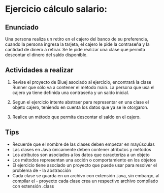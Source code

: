 # Ejercicio cálculo salario:

## Enunciado
Una persona realiza un retiro en el cajero del banco de su preferencia, 
cuando la persona ingresa la tarjeta, el cajero le pide la contraseña y la cantidad
de dinero a retirar. Se le pide realizar una clase que permita descontar el dinero del
saldo disponible.

## Actividades a realizar

1.  Revise el proyecto de Bluej asociado al ejercicio, encontrará la clase Runner que sólo va a contener el método main. La persona que usa el cajero ya tiene definida 
una contraseña y un saldo inicial.

2. Segun el ejercicio intente abstraer para representar en una clase el objeto cajero, teniendo en cuenta los datos que ya se le otorgaron.
3. Realice un método que permita descontar el saldo en el cajero.

## Tips
- Recuerde que el nombre de las clases deben empezar en mayúsculas
- Las clases en Java únicamente deben contener atributos y métodos
- Los atributos son asociados a los datos que caracteriza a un objeto
- Los métodos representan una acción o comportamiento en los objetos
- El ejercicio tiene asociado un proyecto que puede usar para resolver el problema de - la abstracción
- Cada clase se guarda en un archivo con extensión .java, sin embargo, al compilar el - proyecto cada clase crea un respectivo archivo compilado con extensión .class
